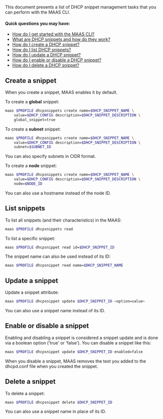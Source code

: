 This document presents a list of DHCP snippet management tasks that you can perform with the MAAS CLI.

#### Quick questions you may have:

* [How do I get started with the MAAS CLI?](/t/maas-cli/802)
* [What are DHCP snippets and how do they work?](/t/dhcp/759#heading--dhcp-snippets)
* [How do I create a DHCP snippet?](/t/cli-dhcp-snippet-management/796#heading--create-a-snippet)
* [How do I list DHCP snippets?](/t/cli-dhcp-snippet-management/796#heading--list-snippets)
* [How do I update a DHCP snippet?](/t/cli-dhcp-snippet-management/796#heading--update-a-snippet)
* [How do I enable or disable a DHCP snippet?](/t/cli-dhcp-snippet-management/796#heading--enable-or-disable-a-snippet)
* [How do I delete a DHCP snippet?](/t/cli-dhcp-snippet-management/796#heading--delete--a-snippet)

<h2 id="heading--create-a-snippet">Create a snippet</h2>

When you create a snippet, MAAS enables it by default.

To create a **global** snippet:

``` bash
maas $PROFILE dhcpsnippets create name=$DHCP_SNIPPET_NAME \
    value=$DHCP_CONFIG description=$DHCP_SNIPPET_DESCRIPTION \
    global_snippet=true
```

To create a **subnet** snippet:

``` bash
maas $PROFILE dhcpsnippets create name=$DHCP_SNIPPET_NAME \
    value=$DHCP_CONFIG description=$DHCP_SNIPPET_DESCRIPTION \
    subnet=$SUBNET_ID
```

You can also specify subnets in CIDR format.

To create a **node** snippet:

``` bash
maas $PROFILE dhcpsnippets create name=$DHCP_SNIPPET_NAME \
    value=$DHCP_CONFIG description=$DHCP_SNIPPET_DESCRIPTION \
    node=$NODE_ID
```

You can also use a hostname instead of the node ID.

<h2 id="heading--list-snippets">List snippets</h2>

To list all snippets (and their characteristics) in the MAAS:

``` bash
maas $PROFILE dhcpsnippets read
```

To list a specific snippet:

``` bash
maas $PROFILE dhcpsnippet read id=$DHCP_SNIPPET_ID
```

The snippet name can also be used instead of its ID:

``` bash
maas $PROFILE dhcpsnippet read name=$DHCP_SNIPPET_NAME
```

<h2 id="heading--update-a-snippet">Update a snippet</h2>

Update a snippet attribute:

``` bash
maas $PROFILE dhcpsnippet update $DHCP_SNIPPET_ID <option=value>
```

You can also use a snippet name instead of its ID.

<h2 id="heading--enable-or-disable-a-snippet">Enable or disable a snippet</h2>

Enabling and disabling a snippet is considered a snippet update and is done via a boolean option ('true' or 'false'). You can disable a snippet like this:

``` bash
maas $PROFILE dhcpsnippet update $DHCP_SNIPPET_ID enabled=false
```

When you disable a snippet, MAAS removes the text you added to the dhcpd.conf file when you created the snippet.

<h2 id="heading--delete-a-snippet">Delete a snippet</h2>

To delete a snippet:

``` bash
maas $PROFILE dhcpsnippet delete $DHCP_SNIPPET_ID
```

You can also use a snippet name in place of its ID.

<!-- LINKS -->